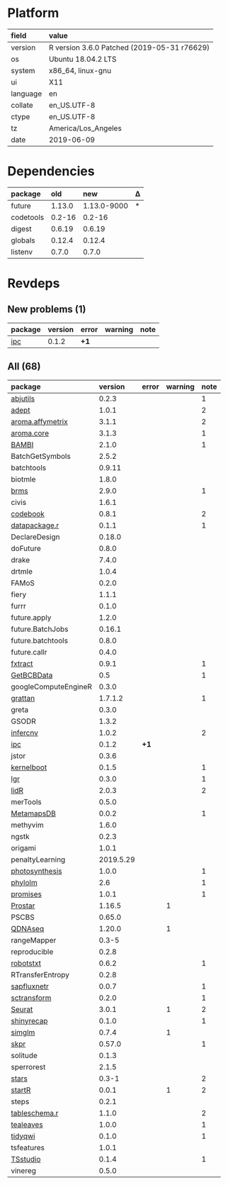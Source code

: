 # Platform

|field    |value                                       |
|:--------|:-------------------------------------------|
|version  |R version 3.6.0 Patched (2019-05-31 r76629) |
|os       |Ubuntu 18.04.2 LTS                          |
|system   |x86_64, linux-gnu                           |
|ui       |X11                                         |
|language |en                                          |
|collate  |en_US.UTF-8                                 |
|ctype    |en_US.UTF-8                                 |
|tz       |America/Los_Angeles                         |
|date     |2019-06-09                                  |

# Dependencies

|package   |old    |new         |Δ  |
|:---------|:------|:-----------|:--|
|future    |1.13.0 |1.13.0-9000 |*  |
|codetools |0.2-16 |0.2-16      |   |
|digest    |0.6.19 |0.6.19      |   |
|globals   |0.12.4 |0.12.4      |   |
|listenv   |0.7.0  |0.7.0       |   |

# Revdeps

## New problems (1)

|package                |version |error  |warning |note |
|:----------------------|:-------|:------|:-------|:----|
|[ipc](problems.md#ipc) |0.1.2   |__+1__ |        |     |

## All (68)

|package                                         |version   |error  |warning |note |
|:-----------------------------------------------|:---------|:------|:-------|:----|
|[abjutils](problems.md#abjutils)                |0.2.3     |       |        |1    |
|[adept](problems.md#adept)                      |1.0.1     |       |        |2    |
|[aroma.affymetrix](problems.md#aromaaffymetrix) |3.1.1     |       |        |2    |
|[aroma.core](problems.md#aromacore)             |3.1.3     |       |        |1    |
|[BAMBI](problems.md#bambi)                      |2.1.0     |       |        |1    |
|BatchGetSymbols                                 |2.5.2     |       |        |     |
|batchtools                                      |0.9.11    |       |        |     |
|biotmle                                         |1.8.0     |       |        |     |
|[brms](problems.md#brms)                        |2.9.0     |       |        |1    |
|civis                                           |1.6.1     |       |        |     |
|[codebook](problems.md#codebook)                |0.8.1     |       |        |2    |
|[datapackage.r](problems.md#datapackager)       |0.1.1     |       |        |1    |
|DeclareDesign                                   |0.18.0    |       |        |     |
|doFuture                                        |0.8.0     |       |        |     |
|drake                                           |7.4.0     |       |        |     |
|drtmle                                          |1.0.4     |       |        |     |
|FAMoS                                           |0.2.0     |       |        |     |
|fiery                                           |1.1.1     |       |        |     |
|furrr                                           |0.1.0     |       |        |     |
|future.apply                                    |1.2.0     |       |        |     |
|future.BatchJobs                                |0.16.1    |       |        |     |
|future.batchtools                               |0.8.0     |       |        |     |
|future.callr                                    |0.4.0     |       |        |     |
|[fxtract](problems.md#fxtract)                  |0.9.1     |       |        |1    |
|[GetBCBData](problems.md#getbcbdata)            |0.5       |       |        |1    |
|googleComputeEngineR                            |0.3.0     |       |        |     |
|[grattan](problems.md#grattan)                  |1.7.1.2   |       |        |1    |
|greta                                           |0.3.0     |       |        |     |
|GSODR                                           |1.3.2     |       |        |     |
|[infercnv](problems.md#infercnv)                |1.0.2     |       |        |2    |
|[ipc](problems.md#ipc)                          |0.1.2     |__+1__ |        |     |
|jstor                                           |0.3.6     |       |        |     |
|[kernelboot](problems.md#kernelboot)            |0.1.5     |       |        |1    |
|[lgr](problems.md#lgr)                          |0.3.0     |       |        |1    |
|[lidR](problems.md#lidr)                        |2.0.3     |       |        |2    |
|merTools                                        |0.5.0     |       |        |     |
|[MetamapsDB](problems.md#metamapsdb)            |0.0.2     |       |        |1    |
|methyvim                                        |1.6.0     |       |        |     |
|ngstk                                           |0.2.3     |       |        |     |
|origami                                         |1.0.1     |       |        |     |
|penaltyLearning                                 |2019.5.29 |       |        |     |
|[photosynthesis](problems.md#photosynthesis)    |1.0.0     |       |        |1    |
|[phylolm](problems.md#phylolm)                  |2.6       |       |        |1    |
|[promises](problems.md#promises)                |1.0.1     |       |        |1    |
|[Prostar](problems.md#prostar)                  |1.16.5    |       |1       |     |
|PSCBS                                           |0.65.0    |       |        |     |
|[QDNAseq](problems.md#qdnaseq)                  |1.20.0    |       |1       |     |
|rangeMapper                                     |0.3-5     |       |        |     |
|reproducible                                    |0.2.8     |       |        |     |
|[robotstxt](problems.md#robotstxt)              |0.6.2     |       |        |1    |
|RTransferEntropy                                |0.2.8     |       |        |     |
|[sapfluxnetr](problems.md#sapfluxnetr)          |0.0.7     |       |        |1    |
|[sctransform](problems.md#sctransform)          |0.2.0     |       |        |1    |
|[Seurat](problems.md#seurat)                    |3.0.1     |       |1       |2    |
|[shinyrecap](problems.md#shinyrecap)            |0.1.0     |       |        |1    |
|[simglm](problems.md#simglm)                    |0.7.4     |       |1       |     |
|[skpr](problems.md#skpr)                        |0.57.0    |       |        |1    |
|solitude                                        |0.1.3     |       |        |     |
|sperrorest                                      |2.1.5     |       |        |     |
|[stars](problems.md#stars)                      |0.3-1     |       |        |2    |
|[startR](problems.md#startr)                    |0.0.1     |       |1       |2    |
|steps                                           |0.2.1     |       |        |     |
|[tableschema.r](problems.md#tableschemar)       |1.1.0     |       |        |2    |
|[tealeaves](problems.md#tealeaves)              |1.0.0     |       |        |1    |
|[tidyqwi](problems.md#tidyqwi)                  |0.1.0     |       |        |1    |
|tsfeatures                                      |1.0.1     |       |        |     |
|[TSstudio](problems.md#tsstudio)                |0.1.4     |       |        |1    |
|vinereg                                         |0.5.0     |       |        |     |

